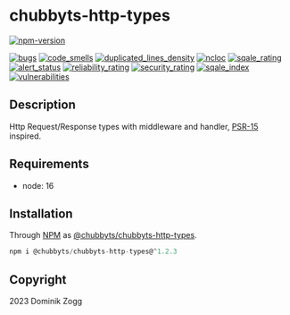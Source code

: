 # chubbyts-http-types

[![npm-version](https://img.shields.io/npm/v/@chubbyts/chubbyts-http-types.svg)](https://www.npmjs.com/package/@chubbyts/chubbyts-http-types)

[![bugs](https://sonarcloud.io/api/project_badges/measure?project=chubbyts_chubbyts-http-types&metric=bugs)](https://sonarcloud.io/dashboard?id=chubbyts_chubbyts-http-types)
[![code_smells](https://sonarcloud.io/api/project_badges/measure?project=chubbyts_chubbyts-http-types&metric=code_smells)](https://sonarcloud.io/dashboard?id=chubbyts_chubbyts-http-types)
[![duplicated_lines_density](https://sonarcloud.io/api/project_badges/measure?project=chubbyts_chubbyts-http-types&metric=duplicated_lines_density)](https://sonarcloud.io/dashboard?id=chubbyts_chubbyts-http-types)
[![ncloc](https://sonarcloud.io/api/project_badges/measure?project=chubbyts_chubbyts-http-types&metric=ncloc)](https://sonarcloud.io/dashboard?id=chubbyts_chubbyts-http-types)
[![sqale_rating](https://sonarcloud.io/api/project_badges/measure?project=chubbyts_chubbyts-http-types&metric=sqale_rating)](https://sonarcloud.io/dashboard?id=chubbyts_chubbyts-http-types)
[![alert_status](https://sonarcloud.io/api/project_badges/measure?project=chubbyts_chubbyts-http-types&metric=alert_status)](https://sonarcloud.io/dashboard?id=chubbyts_chubbyts-http-types)
[![reliability_rating](https://sonarcloud.io/api/project_badges/measure?project=chubbyts_chubbyts-http-types&metric=reliability_rating)](https://sonarcloud.io/dashboard?id=chubbyts_chubbyts-http-types)
[![security_rating](https://sonarcloud.io/api/project_badges/measure?project=chubbyts_chubbyts-http-types&metric=security_rating)](https://sonarcloud.io/dashboard?id=chubbyts_chubbyts-http-types)
[![sqale_index](https://sonarcloud.io/api/project_badges/measure?project=chubbyts_chubbyts-http-types&metric=sqale_index)](https://sonarcloud.io/dashboard?id=chubbyts_chubbyts-http-types)
[![vulnerabilities](https://sonarcloud.io/api/project_badges/measure?project=chubbyts_chubbyts-http-types&metric=vulnerabilities)](https://sonarcloud.io/dashboard?id=chubbyts_chubbyts-http-types)

## Description

Http Request/Response types with middleware and handler, [PSR-15][2] inspired.

## Requirements

 * node: 16

## Installation

Through [NPM](https://www.npmjs.com) as [@chubbyts/chubbyts-http-types][1].

```ts
npm i @chubbyts/chubbyts-http-types@^1.2.3
```

## Copyright

2023 Dominik Zogg

[1]: https://www.npmjs.com/package/@chubbyts/chubbyts-http-types
[2]: https://www.php-fig.org/psr/psr-15
